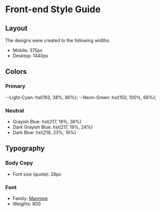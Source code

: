 # Front-end Style Guide

## Layout

The designs were created to the following widths:

- Mobile: 375px
- Desktop: 1440px

## Colors

### Primary

--Light-Cyan: hsl(193, 38%, 86%);
--Neon-Green: hsl(150, 100%, 66%);

### Neutral

- Grayish Blue: hsl(217, 19%, 38%)
- Dark Grayish Blue: hsl(217, 19%, 24%)
- Dark Blue: hsl(218, 23%, 16%)

## Typography

### Body Copy

- Font size (quote): 28px

### Font

- Family: [Manrope](https://fonts.google.com/specimen/Manrope)
- Weights: 800
